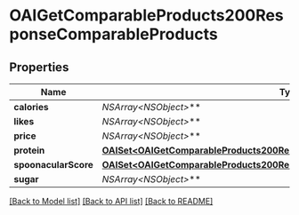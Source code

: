 # OAIGetComparableProducts200ResponseComparableProducts

## Properties
Name | Type | Description | Notes
------------ | ------------- | ------------- | -------------
**calories** | **NSArray&lt;NSObject*&gt;*** |  | 
**likes** | **NSArray&lt;NSObject*&gt;*** |  | 
**price** | **NSArray&lt;NSObject*&gt;*** |  | 
**protein** | [**OAISet&lt;OAIGetComparableProducts200ResponseComparableProductsProteinInner&gt;***](OAIGetComparableProducts200ResponseComparableProductsProteinInner.md) |  | 
**spoonacularScore** | [**OAISet&lt;OAIGetComparableProducts200ResponseComparableProductsProteinInner&gt;***](OAIGetComparableProducts200ResponseComparableProductsProteinInner.md) |  | 
**sugar** | **NSArray&lt;NSObject*&gt;*** |  | 

[[Back to Model list]](../README.md#documentation-for-models) [[Back to API list]](../README.md#documentation-for-api-endpoints) [[Back to README]](../README.md)


